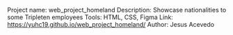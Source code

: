 Project name: web_project_homeland
Description: Showcase nationalities to some Tripleten employees
Tools: HTML, CSS, Figma
Link: https://yuhc19.github.io/web_project_homeland/
Author: Jesus Acevedo
